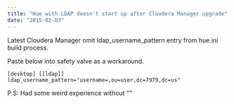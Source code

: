 ```yaml
---
title: "Hue with LDAP doesn't start up after Cloudera Manager upgrade"
date: "2015-02-03"
---
```


Latest Cloudera Manager omit ldap\_username\_pattern entry from hue.ini build process.

Paste below into safety valve as a workaround.

`[desktop] [[ldap]] ldap_username_pattern="username=,ou=user,dc=7979,dc=us"`

P.S: Had some weird experience without ""
